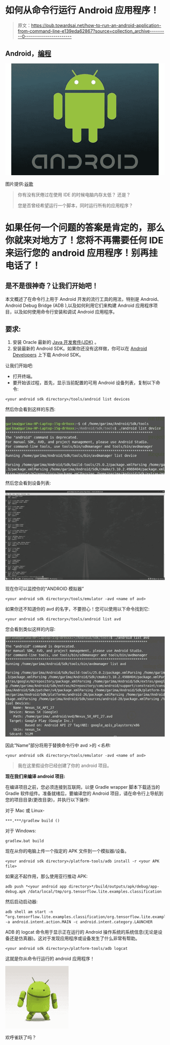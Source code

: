 # 如何从命令行运行 Android 应用程序！

> 原文：<https://pub.towardsai.net/how-to-run-an-android-application-from-command-line-e139eda62867?source=collection_archive---------0----------------------->

## Android，[编程](https://towardsai.net/p/category/programming)

![](img/41189ce6a426d5b160d5420571789f74.png)

图片提供:[谷歌](https://www.google.co.in/url?sa=i&source=images&cd=&ved=2ahUKEwi1ufK5397iAhV57HMBHQWfCDoQjRx6BAgBEAU&url=https%3A%2F%2Fwww.vecteezy.com%2Fvector-art%2F71469-android-logo&psig=AOvVaw0JfgATU5bmKnbnc9J8W95Y&ust=1560250148856993)

> 你有没有厌倦过在使用 IDE 的时候电脑内存太低？
> 还是？
> 
> 您是否曾经希望运行一个脚本，同时运行所有的应用程序？

# 如果任何一个问题的答案是肯定的，那么你就来对地方了！您将不再需要任何 IDE 来运行您的 android 应用程序！别再挂电话了！

## 是不是很神奇？让我们开始吧！

本文概述了在命令行上用于 Android 开发的流行工具的用法，特别是 Android、Android Debug Bridge (ADB ),以及如何利用它们来构建 Android 应用程序项目，以及如何使用命令行安装和调试 Android 应用程序。

## 要求:

1.  安装 Oracle 最新的 [Java 开发套件(JDK)](https://www.java.com/en/download/) 。
2.  安装最新的 Android SDK。如果你还没有这样做，你可以在 [Android Developers](https://developer.android.com/sdk) 上下载 Android SDK。

让我们开始吧:

*   打开终端。
*   要开始该过程，首先，显示当前配置的可用 Android 设备列表，复制以下命令:

```
<your android sdk directory>/tools/android list devices
```

然后你会看到这样的东西:

![](img/8241b60850ba43d907abf81dcb792b1e.png)

然后您会看到设备列表:

![](img/e3d33f89dc3b629adbc51a4ae9861d42.png)

现在你可以监控你的“ANDROID 模拟器”

```
<your android sdk directory>/tools/emulator -avd <name of avd>
```

如果你还不知道你的 avd 的名字，不要担心！您可以使用以下命令找到它:

```
<your android sdk directory>/tools/android list avd
```

您会看到类似这样的内容:

![](img/09162acecba439ffa4105dc446555afe.png)

因此“Name”部分将用于替换命令行中 avd >的 *<名称:*

```
<your android sdk directory>/tools/emulator -avd <name of avd>
```

> 我在这里假设你已经创建了你的 android 项目。

**现在我们来编译 android 项目:**

在编译项目之前，您必须连接到互联网，以便 Gradle wrapper 脚本下载适当的 Gradle 软件组件。准备就绪后，要编译您的 Android 项目，请在命令行上导航到您的项目目录(更改目录)，并执行以下操作:

对于 Mac 或 Linux-

```
***.***/gradlew build ()
```

对于 Windows:

```
gradlew.bat build
```

现在从你的电脑上传一个指定的 APK 文件到一个模拟器/设备。

```
<your android sdk directory>/platform-tools/adb install -r <your APK file>
```

如果这不起作用，那么使用亚行推动 APK:

```
adb push *<your android app directory>*/build/outputs/apk/debug/app-debug.apk /data/local/tmp/org.tensorflow.lite.examples.classification
```

然后启动启动器:

```
adb shell am start -n “org.tensorflow.lite.examples.classification/org.tensorflow.lite.examples.classification.ClassifierActivity” -a android.intent.action.MAIN -c android.intent.category.LAUNCHER
```

ADB 的 logcat 命令用于显示正在运行的 Android 操作系统的系统信息(无论是设备还是仿真器)。这对于发现应用程序或设备发生了什么非常有帮助。

```
<your android sdk directory>/platform-tools/adb logcat
```

这就是你从命令行运行的 android 应用程序！

![](img/e8dc66b940093822c00821db1d1181e7.png)

欢呼雀跃了吗？